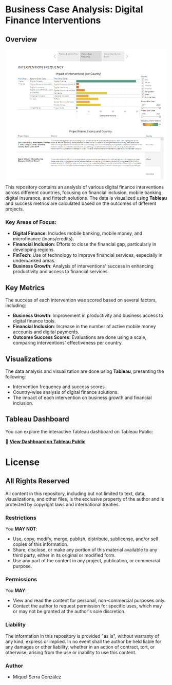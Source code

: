 # Business Case Analysis: Digital Finance Interventions

## Overview
![Tableau Business Case](Screenshots/Story2.png)
This repository contains an analysis of various digital finance interventions across different countries, focusing on financial inclusion, mobile banking, digital insurance, and fintech solutions. The data is visualized using **Tableau** and success metrics are calculated based on the outcomes of different projects.

### Key Areas of Focus:
- **Digital Finance**: Includes mobile banking, mobile money, and microfinance (loans/credits).
- **Financial Inclusion**: Efforts to close the financial gap, particularly in developing regions.
- **FinTech**: Use of technology to improve financial services, especially in underbanked areas.
- **Business Growth**: Analysis of interventions' success in enhancing productivity and access to financial services.


## Key Metrics

The success of each intervention was scored based on several factors, including:
- **Business Growth**: Improvement in productivity and business access to digital finance tools.
- **Financial Inclusion**: Increase in the number of active mobile money accounts and digital payments.
- **Outcome Success Scores**: Evaluations are done using a scale, comparing interventions' effectiveness per country.

## Visualizations

The data analysis and visualization are done using **Tableau**, presenting the following:
- Intervention frequency and success scores.
- Country-wise analysis of digital finance solutions.
- The impact of each intervention on business growth and financial inclusion.

## Tableau Dashboard

You can explore the interactive Tableau dashboard on Tableau Public:

🔗 **[View Dashboard on Tableau Public](https://public.tableau.com/views/Tableau_Business_Case_2024/Story?:language=en-US&:sid=&:redirect=auth&:display_count=n&:origin=viz_share_link)**

# License

## All Rights Reserved

All content in this repository, including but not limited to text, data, visualizations, and other files, is the exclusive property of the author and is protected by copyright laws and international treaties. 

### Restrictions

You **MAY NOT**:
- Use, copy, modify, merge, publish, distribute, sublicense, and/or sell copies of this information.
- Share, disclose, or make any portion of this material available to any third party, either in its original or modified form.
- Use any part of the content in any project, publication, or commercial purpose.

### Permissions

You **MAY**:
- View and read the content for personal, non-commercial purposes only.
- Contact the author to request permission for specific uses, which may or may not be granted at the author's sole discretion.

### Liability

The information in this repository is provided "as is", without warranty of any kind, express or implied. In no event shall the author be held liable for any damages or other liability, whether in an action of contract, tort, or otherwise, arising from the use or inability to use this content.

### Author

- Miquel Serra González

